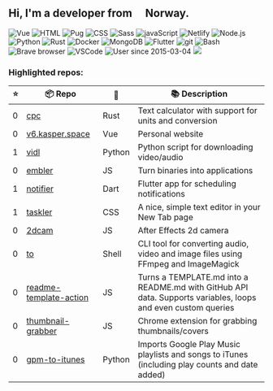 ## Hi, I'm a developer from <img src="https://image.flaticon.com/icons/svg/197/197579.svg" width="16" /> Norway.

<p>
  <img alt="Vue" src="https://img.shields.io/badge/-Vue-63B587?style=flat-square&logo=vue.js&logoColor=white" />
  <img alt="HTML" src="https://img.shields.io/badge/-HTML-E34F26?style=flat-square&logo=html5&logoColor=white" />
  <img alt="Pug" src="https://img.shields.io/badge/-Pug-9F6758?style=flat-square&logo=html5&logoColor=white" />
  <img alt="CSS" src="https://img.shields.io/badge/-CSS3-448AC0?style=flat-square&logo=css3&logoColor=white" />
  <img alt="Sass" src="https://img.shields.io/badge/-Sass-CC6699?style=flat-square&logo=sass&logoColor=white" />
  <img alt="javaScript" src="https://img.shields.io/badge/-JavaScript-DABD4D?style=flat-square&logo=html5&logoColor=white" />
  <img alt="Netlify" src="https://img.shields.io/badge/-Netlify-5EA7BA?style=flat-square&logo=netlify&logoColor=white" />
  <img alt="Node.js" src="https://img.shields.io/badge/-Nodejs-43853d?style=flat-square&logo=Node.js&logoColor=white" />
  <img alt="Python" src="https://img.shields.io/badge/-Python-4F7CAA?style=flat-square&logo=python&logoColor=white" />
  <img alt="Rust" src="https://img.shields.io/badge/-Rust-000000?style=flat-square&logo=rust&logoColor=white" />
  <img alt="Docker" src="https://img.shields.io/badge/-Docker-46a2f1?style=flat-square&logo=docker&logoColor=white" />
  <img alt="MongoDB" src="https://img.shields.io/badge/-MongoDB-13aa52?style=flat-square&logo=mongodb&logoColor=white" />
  <img alt="Flutter" src="https://img.shields.io/badge/-Flutter-3E89F5?style=flat-square&logo=flutter&logoColor=white" />
  <img alt="git" src="https://img.shields.io/badge/-Git-F05032?style=flat-square&logo=git&logoColor=white" />
  <img alt="Bash" src="https://img.shields.io/badge/-Bash-2B3136?style=flat-square&logo=gnu-bash&logoColor=white" />
  <img alt="Brave browser" src="https://img.shields.io/badge/-Brave_Browser-FB542B?style=flat-square&logo=brave&logoColor=white" />
  <img alt="VSCode" src="https://img.shields.io/badge/-VSCode-3277B4?style=flat-square&logo=visual-studio-code&logoColor=white" />
  <img alt="User since 2015-03-04" src="https://img.shields.io/badge/Joined-2015--03--04-2eb872?style=flat-square&logo=github&logoColor=white&labelColor=2f3438" />
  <img src="https://gpvc.arturio.dev/probablykasper" />
</p>

### Highlighted repos:


| ⭐️ | 📦 Repo       | 🧰 | 📚 Description |
| -- | ------------ | -- | -------------- |
| 0 | [cpc](https://github.com/probablykasper/cpc) | Rust | Text calculator with support for units and conversion |
| 0 | [v6.kasper.space](https://github.com/probablykasper/v6.kasper.space) | Vue | Personal website |
| 1 | [vidl](https://github.com/probablykasper/vidl) | Python | Python script for downloading video/audio |
| 0 | [embler](https://github.com/probablykasper/embler) | JS | Turn binaries into applications |
| 1 | [notifier](https://github.com/probablykasper/notifier) | Dart | Flutter app for scheduling notifications |
| 1 | [taskler](https://github.com/probablykasper/taskler) | CSS | A nice, simple text editor in your New Tab page |
| 0 | [2dcam](https://github.com/probablykasper/2dcam) | JS | After Effects 2d camera |
| 0 | [to](https://github.com/probablykasper/to) | Shell | CLI tool for converting audio, video and image files using FFmpeg and ImageMagick |
| 0 | [readme-template-action](https://github.com/probablykasper/readme-template-action) | JS | Turns a TEMPLATE.md into a README.md with GitHub API data. Supports variables, loops and even custom queries |
| 0 | [thumbnail-grabber](https://github.com/probablykasper/thumbnail-grabber) | JS | Chrome extension for grabbing thumbnails/covers |
| 0 | [gpm-to-itunes](https://github.com/probablykasper/gpm-to-itunes) | Python | Imports Google Play Music playlists and songs to iTunes (including play counts and date added) |
